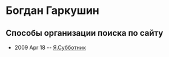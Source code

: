 # Богдан Гаркушин

## Способы организации поиска по сайту
- 2009 Apr 18 -- [Я.Субботник](https://events.yandex.ru/lib/talks/716/)    
